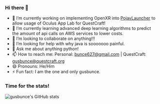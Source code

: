 ### Hi there 👋

- 🔭 I’m currently working on implementing OpenXR into [PojavLauncher](https://github.com/QuestCraftPlusPlus/PojavLauncher) to allow usage of Oculus App Lab for QuestCraft!
- 🌱 I’m currently learning advanced deep learning algorithms to predict the amount of api calls on AWS services to lower costs.
- 👯 I’m looking to collaborate on anything!!!
- 🤔 I’m looking for help with why java is sooooooo painful.
- 💬 Ask me about anything python!
- 📫 How to reach me: Personal: bunce627@gmail.com | QuestCraft: gusbunce@questcraft.org
- 😄 Pronouns: He/Him
- ⚡ Fun fact: I am the one and only gusbunce.

### Time for the stats!
![gusbunce's GitHub stats](https://github-readme-stats.vercel.app/api?username=gusbunce&show_icons=true&theme=dracula&count_private=true)

